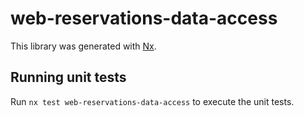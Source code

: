 # web-reservations-data-access

This library was generated with [Nx](https://nx.dev).

## Running unit tests

Run `nx test web-reservations-data-access` to execute the unit tests.
